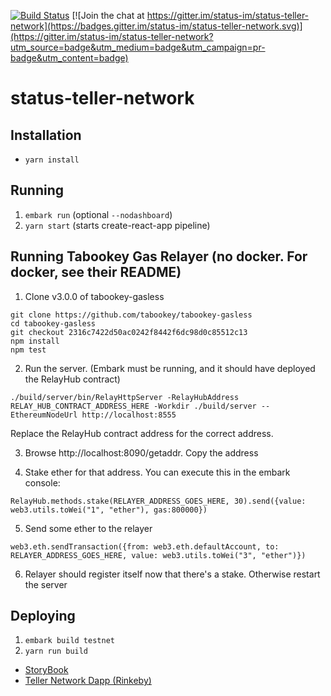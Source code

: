 [![Build Status](https://travis-ci.org/status-im/status-teller-network.svg?branch=master)](https://travis-ci.org/status-im/status-teller-network) [![Join the chat at https://gitter.im/status-im/status-teller-network](https://badges.gitter.im/status-im/status-teller-network.svg)](https://gitter.im/status-im/status-teller-network?utm_source=badge&utm_medium=badge&utm_campaign=pr-badge&utm_content=badge)

# status-teller-network

## Installation

- `yarn install`

## Running

1. `embark run` (optional `--nodashboard`)
2. `yarn start` (starts create-react-app pipeline)

## Running Tabookey Gas Relayer (no docker. For docker, see their README)

1. Clone v3.0.0 of tabookey-gasless
```
git clone https://github.com/tabookey/tabookey-gasless
cd tabookey-gasless
git checkout 2316c7422d50ac0242f8442f6dc98d0c85512c13
npm install
npm test
```

2. Run the server. (Embark must be running, and it should have deployed the RelayHub contract)
```
./build/server/bin/RelayHttpServer -RelayHubAddress RELAY_HUB_CONTRACT_ADDRESS_HERE -Workdir ./build/server --EthereumNodeUrl http://localhost:8555
```
Replace the RelayHub contract address for the correct address.

3. Browse http://localhost:8090/getaddr. Copy the address

4. Stake ether for that address. You can execute this in the embark console:
```
RelayHub.methods.stake(RELAYER_ADDRESS_GOES_HERE, 30).send({value: web3.utils.toWei("1", "ether"), gas:800000}) 
```

5. Send some ether to the relayer
```
web3.eth.sendTransaction({from: web3.eth.defaultAccount, to: RELAYER_ADDRESS_GOES_HERE, value: web3.utils.toWei("3", "ether")})
```

6. Relayer should register itself now that there's a stake. Otherwise restart the server

## Deploying

1. `embark build testnet`
2. `yarn run build`

* [StoryBook](https://status-im.github.io/status-teller-network/storybook/)
* [Teller Network Dapp (Rinkeby)](https://status-im.github.io/status-teller-network/build/)
